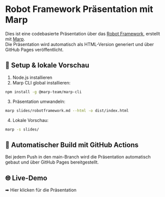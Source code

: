 # Robot Framework Präsentation mit Marp

Dies ist eine codebasierte Präsentation über das [Robot Framework](https://robotframework.org), erstellt mit [Marp](https://marp.app).  
Die Präsentation wird automatisch als HTML-Version generiert und über GitHub Pages veröffentlicht.

## 🔧 Setup & lokale Vorschau

1. Node.js installieren
2. Marp CLI global installieren:

```bash
npm install -g @marp-team/marp-cli
```
3. Präsentation umwandeln:

```bash
marp slides/robotframework.md --html -o dist/index.html
```
4. Lokale Vorschau:

```bash
marp -s slides/
```

## 🚀 Automatischer Build mit GitHub Actions
Bei jedem Push in den main-Branch wird die Präsentation automatisch gebaut und über GitHub Pages bereitgestellt.

## 🌐 Live-Demo
➡ Hier klicken für die Präsentation